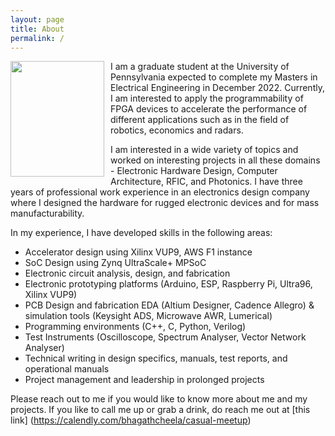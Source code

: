 ```yaml
---
layout: page
title: About
permalink: /
---
```

<img width="150" height="185" style="float: left; padding-right: 10px" src="https://user-images.githubusercontent.com/47292036/174701643-5bf2240e-0604-43e3-8bc4-06dbad4895fd.JPG">
I am a graduate student at the University of Pennsylvania expected to complete my Masters in Electrical Engineering in December 2022. Currently, I am interested to apply the programmability of FPGA devices to accelerate the performance of different applications such as in the field of robotics, economics and radars. 

I am interested in a wide variety of topics and worked on interesting projects in all these domains - Electronic Hardware Design, Computer Architecture, RFIC, and Photonics. I have three years of professional work experience in an electronics design company where I designed the hardware for rugged electronic devices and for mass manufacturability.

In my experience, I have developed skills in the following areas:
- Accelerator design using Xilinx VUP9, AWS F1 instance
- SoC Design using Zynq UltraScale+ MPSoC
- Electronic circuit analysis, design, and fabrication
- Electronic prototyping platforms (Arduino, ESP, Raspberry Pi, Ultra96, Xilinx VUP9)
- PCB Design and fabrication EDA (Altium Designer, Cadence Allegro) & simulation tools (Keysight ADS, Microwave AWR, Lumerical)
- Programming environments (C++, C, Python, Verilog)
- Test Instruments (Oscilloscope, Spectrum Analyser, Vector Network Analyser)
- Technical writing in design specifics, manuals, test reports, and operational manuals
- Project management and leadership in prolonged projects

Please reach out to me if you would like to know more about me and my projects. If you like to call me up or grab a drink, do reach me out at [this link] (https://calendly.com/bhagathcheela/casual-meetup) 
